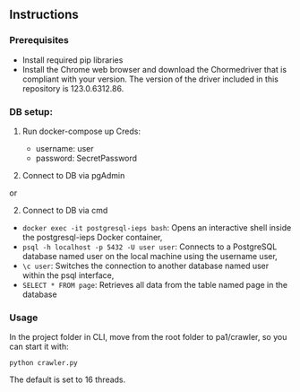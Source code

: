 
  

## Instructions


### Prerequisites
-  Install required pip libraries
-  Install the Chrome web browser and download the Chormedriver that is compliant with your version. The version of the driver included in this repository is 123.0.6312.86.


### DB setup:

  

1. Run docker-compose up
    Creds:
    - username: user
    - password: SecretPassword

2. Connect to DB via pgAdmin


  
or

  

2. Connect to DB via cmd

  

- ``docker exec -it postgresql-ieps bash``: Opens an interactive shell inside the postgresql-ieps Docker container,
- ``psql -h localhost -p 5432 -U user user``: Connects to a PostgreSQL database named user on the local machine using the username user,
- ``\c user``: Switches the connection to another database named user within the psql interface,
- ``SELECT * FROM page``: Retrieves all data from the table named page in the database

### Usage
In the project folder in CLI, move from the root folder to pa1/crawler, so you can start it with:

```
python crawler.py
```
The default is set to 16 threads.
